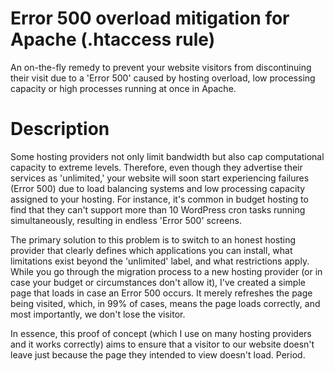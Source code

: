 # Error 500 overload mitigation for Apache (.htaccess rule)
An on-the-fly remedy to prevent your website visitors from discontinuing their visit due to a 'Error 500' caused by hosting overload, low processing capacity or high processes running at once in Apache. 
# Description
Some hosting providers not only limit bandwidth but also cap computational capacity to extreme levels. Therefore, even though they advertise their services as 'unlimited,' your website will soon start experiencing failures (Error 500) due to load balancing systems and low processing capacity assigned to your hosting. For instance, it's common in budget hosting to find that they can't support more than 10 WordPress cron tasks running simultaneously, resulting in endless 'Error 500' screens.

The primary solution to this problem is to switch to an honest hosting provider that clearly defines which applications you can install, what limitations exist beyond the 'unlimited' label, and what restrictions apply. While you go through the migration process to a new hosting provider (or in case your budget or circumstances don't allow it), I've created a simple page that loads in case an Error 500 occurs. It merely refreshes the page being visited, which, in 99% of cases, means the page loads correctly, and most importantly, we don't lose the visitor.

In essence, this proof of concept (which I use on many hosting providers and it works correctly) aims to ensure that a visitor to our website doesn't leave just because the page they intended to view doesn't load. Period.
